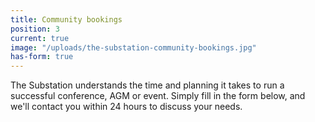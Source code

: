 ```yaml
---
title: Community bookings
position: 3
current: true
image: "/uploads/the-substation-community-bookings.jpg"
has-form: true
---
```


The Substation understands the time and planning it takes to run a successful conference, AGM or event. Simply fill in the form below, and we'll contact you within 24 hours to discuss your needs.
